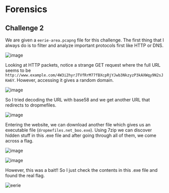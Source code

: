 # Forensics
## Challenge 2
We are given a ``eerie-area.pcapng`` file for this challenge. The first thing that I always do is to filter and analyze important protocols first like HTTP or DNS.

![image](https://github.com/warlocksmurf/ctf-writeups/assets/121353711/9c740c00-88fa-47f6-b458-69544433f6bd)

Looking at HTTP packets, notice a strange GET request where the full URL seems to be ``http://www.example.com/4W3i2hyrJTVfRrM77fBXcpRjYJwb3NkzyzP3kAXWqy9N2sJKm6Y``. However, accessing it gives a random domain.

![image](https://github.com/warlocksmurf/ctf-writeups/assets/121353711/676db477-3b0b-4780-b21c-99d75dc36d1f)

So I tried decoding the URL with base58 and we get another URL that redirects to dropmefiles.

![image](https://github.com/warlocksmurf/ctf-writeups/assets/121353711/e3e01309-5e9f-461e-ac35-2994f7158e80)

Entering the website, we can download another file which gives us an executable file (``dropmefiles.net_boo.exe``). Using 7zip we can discover hidden stuff in this .exe file and after going through all of them, we come across a flag.

![image](https://github.com/warlocksmurf/ctf-writeups/assets/121353711/165a20b6-99bb-439a-875c-d981625e00b4)

![image](https://github.com/warlocksmurf/ctf-writeups/assets/121353711/7d4dcd9e-bc38-456d-ab0c-7e0ccc3b0f2b)

However, this was a bait!! So I just check the contents in this .exe file and found the real flag.

![eerie](https://github.com/warlocksmurf/ctf-writeups/assets/121353711/8bc7005a-f0fb-4bfd-93a9-04b4f6173654)
